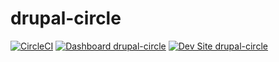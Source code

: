# drupal-circle

[![CircleCI](https://circleci.com/gh/lester-barahona/drupal-circle.svg?style=shield)](https://circleci.com/gh/lester-barahona/drupal-circle)
[![Dashboard drupal-circle](https://img.shields.io/badge/dashboard-drupal_circle-yellow.svg)](https://dashboard.pantheon.io/sites/8fe065f6-b86b-4ca7-97cb-ff4aff5955a9#dev/code)
[![Dev Site drupal-circle](https://img.shields.io/badge/site-drupal_circle-blue.svg)](http://dev-drupal-circle.pantheonsite.io/)